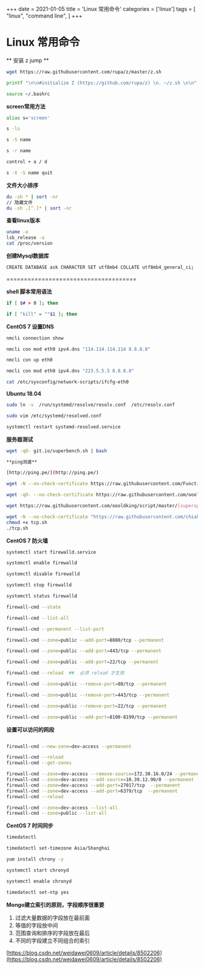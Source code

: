 +++
date = 2021-01-05
title = 'Linux 常用命令'
categories = ['linux']
tags = [
    "linux",
    "command line",
]
+++

# Linux 常用命令



** 安装 z jump **


```bash
wget https://raw.githubusercontent.com/rupa/z/master/z.sh

printf "\n\n#initialize Z (https://github.com/rupa/z) \n. ~/z.sh \n\n" >> .bashrc

source ~/.bashrc

```

**screen常用方法**

```bash
alias s='screen'

s -ls

s -S name

s -r name

control + a / d

s -X -S name quit
```

**文件大小排序**

```bash
du -sh * | sort -nr
// 隐藏文件
du -sh .[^.]* | sort -nr
```

**查看linux版本**

```bash
uname -a
lsb_release -a
cat /proc/version
```

**创建Mysql数据库**

```bash
CREATE DATABASE ask CHARACTER SET utf8mb4 COLLATE utf8mb4_general_ci;
```

=====================================

**shell 脚本常用语法**

```bash
if [ $# > 0 ]; then

if [ "kill" = ""$1 ]; then
```

**CentOS 7 设置DNS**

```bash
nmcli connection show

nmcli con mod eth0 ipv4.dns "114.114.114.114 8.8.8.8"

nmcli con up eth0

nmcli con mod eth0 ipv4.dns "223.5.5.5 8.8.8.8"

cat /etc/sysconfig/network-scripts/ifcfg-eth0
```

**Ubuntu 18.04**

```bash
sudo ln -s  /run/systemd/resolve/resolv.conf  /etc/resolv.conf

sudo vim /etc/systemd/resolved.conf

systemctl restart systemd-resolved.service
```

**服务器测试**

```bash
wget -qO- git.io/superbench.sh | bash

**ping测速**

[http://ping.pe/](http://ping.pe/)

wget -N --no-check-certificate https://raw.githubusercontent.com/FunctionClub/ZBench/master/ZBench.sh && bash ZBench.sh

wget -qO- --no-check-certificate https://raw.githubusercontent.com/oooldking/script/master/[superbench](https://www.oldking.net/tag/superbench/).sh | bash

wget https://raw.githubusercontent.com/oooldking/script/master/[superspeed](https://www.oldking.net/tag/superspeed/).sh && chmod +x superspeed.sh && ./superspeed.sh

wget -N --no-check-certificate "https://raw.githubusercontent.com/chiakge/Linux-NetSpeed/master/tcp.sh"
chmod +x tcp.sh
./tcp.sh
```

**CentOS 7 防火墙**

```bash
systemctl start firewalld.service

systemctl enable firewalld

systemctl disable firewalld

systemctl stop firewalld

systemctl status firewalld

firewall-cmd --state

firewall-cmd --list-all

firewall-cmd --permanent --list-port

firewall-cmd --zone=public --add-port=8080/tcp --permanent

firewall-cmd --zone=public --add-port=443/tcp --permanent

firewall-cmd --zone=public --add-port=22/tcp --permanent

firewall-cmd --reload  ##  必须 reload 才生效

firewall-cmd --zone=public --remove-port=80/tcp --permanent

firewall-cmd --zone=public --remove-port=443/tcp --permanent

firewall-cmd --zone=public --remove-port=22/tcp --permanent

firewall-cmd --zone=public --add-port=8100-8199/tcp --permanent
```

**设置可以访问的网段**

```bash

firewall-cmd --new-zone=dev-access --permanent

firewall-cmd --reload
firewall-cmd --get-zones

firewall-cmd --zone=dev-access --remove-source=172.30.16.0/24 --permanent
firewall-cmd --zone=dev-access --add-source=10.39.12.90/0 --permanent
firewall-cmd --zone=dev-access --add-port=27017/tcp  --permanent
firewall-cmd --zone=dev-access --add-port=6379/tcp  --permanent
firewall-cmd --reload

firewall-cmd --zone=dev-access --list-all 
firewall-cmd --zone=public --list-all
```

**CentOS 7 时间同步**

```bash
timedatectl

timedatectl set-timezone Asia/Shanghai

yum install chrony -y

systemctl start chronyd

systemctl enable chronyd

timedatectl set-ntp yes
```

**Mongo建立索引的原则，字段顺序很重要**

1. 过滤大量数据的字段放在最前面
2. 等值的字段放中间
3. 范围查询和排序的字段放在最后
4. 不同的字段建立不同组合的索引

[https://blog.csdn.net/weidawei0609/article/details/8502206](https://blog.csdn.net/weidawei0609/article/details/8502206)